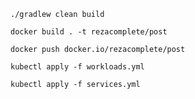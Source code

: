 ```
./gradlew clean build
```
```
docker build . -t rezacomplete/post
```
```
docker push docker.io/rezacomplete/post
```
```
kubectl apply -f workloads.yml
```
```
kubectl apply -f services.yml
```
